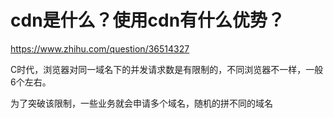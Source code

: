 # cdn是什么？使用cdn有什么优势？

https://www.zhihu.com/question/36514327



C时代，浏览器对同一域名下的并发请求数是有限制的，不同浏览器不一样，一般6个左右。

为了突破该限制，一些业务就会申请多个域名，随机的拼不同的域名
